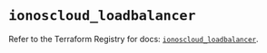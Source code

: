 # `ionoscloud_loadbalancer`

Refer to the Terraform Registry for docs: [`ionoscloud_loadbalancer`](https://registry.terraform.io/providers/ionos-cloud/ionoscloud/6.5.1/docs/resources/loadbalancer).
